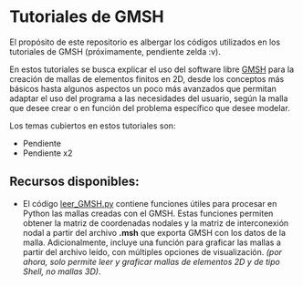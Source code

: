 # Tutoriales de GMSH

El propósito de este repositorio es albergar los códigos utilizados en los tutoriales de GMSH (próximamente, pendiente zelda :v).

En estos tutoriales se busca explicar el uso del software libre [GMSH](https://gmsh.info) para la creación de mallas de elementos finitos en 2D, desde los conceptos más básicos hasta algunos aspectos un poco más avanzados que permitan adaptar el uso del programa a las necesidades del usuario, según la malla que desee crear o en función del problema específico que desee modelar.

Los temas cubiertos en estos tutoriales son:
- Pendiente
- Pendiente x2

## Recursos disponibles:
- El código [leer_GMSH.py](/leer_GMSH.py) contiene funciones útiles para procesar en Python las mallas creadas con el GMSH. Estas funciones permiten obtener la matriz de coordenadas nodales y la matriz de interconexión nodal a partir del archivo **.msh** que exporta GMSH con los datos de la malla. Adicionalmente, incluye una función para graficar las mallas a partir del archivo leído, con múltiples opciones de visualización. *(por ahora, solo permite leer y graficar mallas de elementos 2D y de tipo Shell, no mallas 3D)*.

